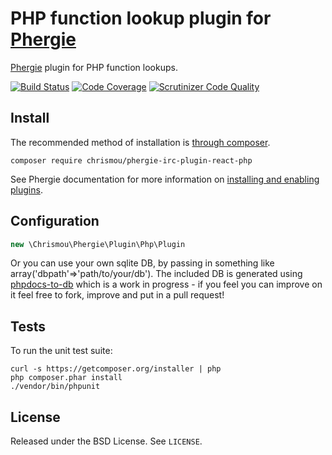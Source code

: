 # PHP function lookup plugin for [Phergie](https://github.com/phergie/phergie-irc-bot-react/)

[Phergie](https://github.com/phergie/phergie-irc-bot-react/) plugin for PHP function lookups.

[![Build Status](https://scrutinizer-ci.com/g/chrismou/phergie-irc-plugin-react-php/badges/build.png?b=master)](https://scrutinizer-ci.com/g/chrismou/phergie-irc-plugin-react-php/build-status/master)
[![Code Coverage](https://scrutinizer-ci.com/g/chrismou/phergie-irc-plugin-react-php/badges/coverage.png?b=master)](https://scrutinizer-ci.com/g/chrismou/phergie-irc-plugin-react-php/?branch=master)
[![Scrutinizer Code Quality](https://scrutinizer-ci.com/g/chrismou/phergie-irc-plugin-react-php/badges/quality-score.png?b=master)](https://scrutinizer-ci.com/g/chrismou/phergie-irc-plugin-react-php/?branch=master)

## Install

The recommended method of installation is [through composer](http://getcomposer.org).

```
composer require chrismou/phergie-irc-plugin-react-php
```

See Phergie documentation for more information on
[installing and enabling plugins](https://github.com/phergie/phergie-irc-bot-react/wiki/Usage#plugins).

## Configuration

```php
new \Chrismou\Phergie\Plugin\Php\Plugin
```

Or you can use your own sqlite DB, by passing in something like array('dbpath'=>'path/to/your/db'). 
The included DB is generated using [phpdocs-to-db](https://github.com/chrismou/phpdocs-to-db) which is a work in progress - if you feel you can 
improve on it feel free to fork, improve and put in a pull request!

## Tests

To run the unit test suite:

```
curl -s https://getcomposer.org/installer | php
php composer.phar install
./vendor/bin/phpunit
```

## License

Released under the BSD License. See `LICENSE`.
